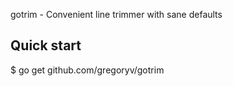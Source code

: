 gotrim - Convenient line trimmer with sane defaults

## Quick start

  $ go get github.com/gregoryv/gotrim
